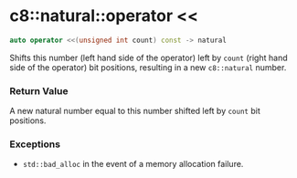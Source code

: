 # c8::natural::operator &lt;&lt; #

```cpp
auto operator <<(unsigned int count) const -> natural
```

Shifts this number (left hand side of the operator) left by `count` (right hand side of the operator) bit positions, resulting in a new `c8::natural` number.

### Return Value ###

A new natural number equal to this number shifted left by `count` bit positions.

### Exceptions ###

* `std::bad_alloc` in the event of a memory allocation failure.


